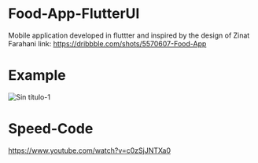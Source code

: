 
 # Food-App-FlutterUI
 
 Mobile application developed in fluttter and inspired by the design of Zinat Farahani link: https://dribbble.com/shots/5570607-Food-App

# Example

![Sin título-1](https://user-images.githubusercontent.com/23271951/89054310-329f4600-d31e-11ea-9447-b732500473cb.png)

# Speed-Code 

  https://www.youtube.com/watch?v=c0zSjJNTXa0

